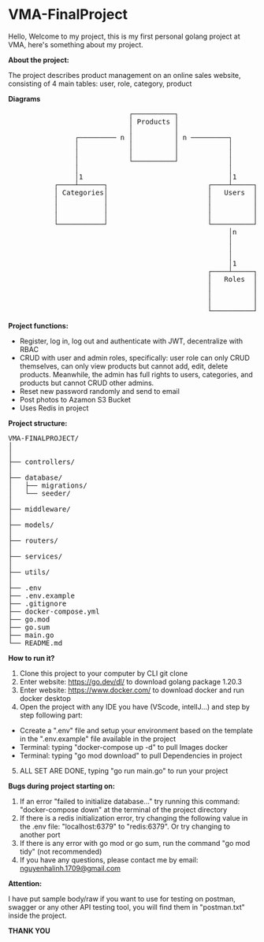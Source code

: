# VMA-FinalProject

Hello,
Welcome to my project, this is my first personal golang project at VMA, here's something about my project.

**About the project:**

The project describes product management on an online sales website, consisting of 4 main tables: user, role, category, product

**Diagrams**
<pre>
                             ┌──────────┐
                             │ Products │
                             │          │
                ┌───────── n │          │ n ─────────┐
                │            │          │            │
                │            │          │            │
                │            └──────────┘            │
                │                                    │
                │1                                   │1
           ┌────┴──────┐                        ┌────┴─────┐
           │ Categories│                        │   Users  │
           │           │                        │          │
           │           │                        │          │
           │           │                        │          │
           └───────────┘                        └──────────┘
                                                     │n
                                                     │
                                                     │
                                                     │
                                                     │1
                                                ┌────┴─────┐
                                                │   Roles  │
                                                │          │
                                                │          │
                                                │          │
                                                └──────────┘
</pre>

**Project functions:**
- Register, log in, log out and authenticate with JWT, decentralize with RBAC
- CRUD with user and admin roles, specifically: user role can only CRUD themselves, can only view products but cannot add, edit, delete products. Meanwhile, the admin has full rights to users, categories, and products but cannot CRUD other admins.
- Reset new password randomly and send to email
- Post photos to Azamon S3 Bucket
- Uses Redis in project



**Project structure:**
<pre>
VMA-FINALPROJECT/
│
│
├── controllers/
│
├── database/
│   ├── migrations/
│   └── seeder/
│
├── middleware/
│
├── models/
│   
├── routers/
│
├── services/
│
├── utils/
│
├── .env
├── .env.example
├── .gitignore
├── docker-compose.yml
├── go.mod
├── go.sum
├── main.go
└── README.md
</pre>


**How to run it?**
1. Clone this project to your computer by CLI git clone
2. Enter website: https://go.dev/dl/ to download golang package 1.20.3
3. Enter website: https://www.docker.com/ to download docker and run docker desktop
4. Open the project with any IDE you have (VScode, intelIJ...) and step by step following part: 
- Ccreate a ".env" file and setup your environment based on the template in the ".env.example" file available in the project
- Terminal: typing "docker-compose up -d" to pull Images docker
- Terminal: typing "go mod download" to pull Dependencies in project
5. ALL SET ARE DONE, typing "go run main.go" to run your project


**Bugs during project starting on:**
1. If an error "failed to initialize database..." try running this command: "docker-compose down" at the terminal of the project directory
2. If there is a redis initialization error, try changing the following value in the .env file: "localhost:6379" to "redis:6379". Or try changing to another port
3. If there is any error with go mod or go sum, run the command "go mod tidy" (not recommended)
4. If you have any questions, please contact me by email: nguyenhalinh.1709@gmail.com

**Attention:**

I have put sample body/raw if you want to use for testing on postman, swagger or any other API testing tool, you will find them in "postman.txt" inside the project.

**THANK YOU**

